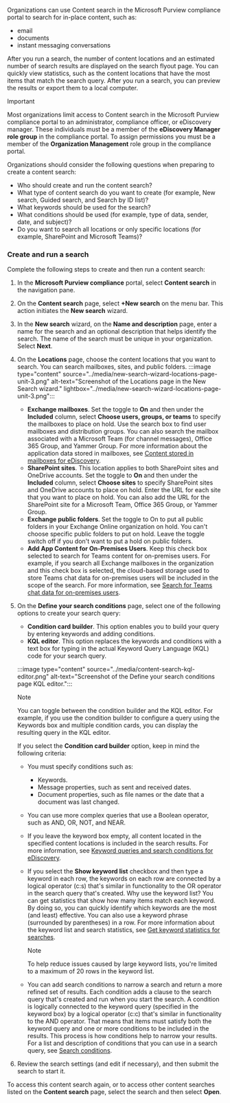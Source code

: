 Organizations can use Content search in the Microsoft Purview compliance portal to search for in-place content, such as:

 -  email
 -  documents
 -  instant messaging conversations

After you run a search, the number of content locations and an estimated number of search results are displayed on the search flyout page. You can quickly view statistics, such as the content locations that have the most items that match the search query. After you run a search, you can preview the results or export them to a local computer.

> [!IMPORTANT]
> Most organizations limit access to Content search in the Microsoft Purview compliance portal to an administrator, compliance officer, or eDiscovery manager. These individuals must be a member of the **eDiscovery Manager role group** in the compliance portal. To assign permissions you must be a member of the **Organization Management** role group in the compliance portal.

Organizations should consider the following questions when preparing to create a content search:

 -  Who should create and run the content search?
 -  What type of content search do you want to create (for example, New search, Guided search, and Search by ID list)?
 -  What keywords should be used for the search?
 -  What conditions should be used (for example, type of data, sender, date, and subject)?
 -  Do you want to search all locations or only specific locations (for example, SharePoint and Microsoft Teams)?

### Create and run a search

Complete the following steps to create and then run a content search:

1. In the **Microsoft Purview compliance** portal, select **Content search** in the navigation pane.
1. On the **Content search** page, select **+New search** on the menu bar. This action initiates the **New search** wizard.
1. In the **New search** wizard, on the **Name and description** page, enter a name for the search and an optional description that helps identify the search. The name of the search must be unique in your organization. Select **Next**.
1. On the **Locations** page, choose the content locations that you want to search. You can search mailboxes, sites, and public folders. :::image type="content" source="../media/new-search-wizard-locations-page-unit-3.png" alt-text="Screenshot of the Locations page in the New Search wizard." lightbox="../media/new-search-wizard-locations-page-unit-3.png":::
    
     -  **Exchange mailboxes**. Set the toggle to **On** and then under the **Included** column, select **Choose users, groups, or teams** to specify the mailboxes to place on hold. Use the search box to find user mailboxes and distribution groups. You can also search the mailbox associated with a Microsoft Team (for channel messages), Office 365 Group, and Yammer Group. For more information about the application data stored in mailboxes, see [Content stored in mailboxes for eDiscovery](/microsoft-365/compliance/what-is-stored-in-exo-mailbox?azure-portal=true).
     -  **SharePoint sites**. This location applies to both SharePoint sites and OneDrive accounts. Set the toggle to **On** and then under the **Included** column, select **Choose sites** to specify SharePoint sites and OneDrive accounts to place on hold. Enter the URL for each site that you want to place on hold. You can also add the URL for the SharePoint site for a Microsoft Team, Office 365 Group, or Yammer Group.
     -  **Exchange public folders**. Set the toggle to On to put all public folders in your Exchange Online organization on hold. You can't choose specific public folders to put on hold. Leave the toggle switch off if you don't want to put a hold on public folders.
     -  **Add App Content for On-Premises Users**. Keep this check box selected to search for Teams content for on-premises users. For example, if you search all Exchange mailboxes in the organization and this check box is selected, the cloud-based storage used to store Teams chat data for on-premises users will be included in the scope of the search. For more information, see [Search for Teams chat data for on-premises users](/microsoft-365/compliance/search-cloud-based-mailboxes-for-on-premises-users?azure-portal=true).
1. On the **Define your search conditions** page, select one of the following options to create your search query:
     -  **Condition card builder**. This option enables you to build your query by entering keywords and adding conditions.
     -  **KQL editor**. This option replaces the keywords and conditions with a text box for typing in the actual Keyword Query Language (KQL) code for your search query. 
    
    :::image type="content" source="../media/content-search-kql-editor.png" alt-text="Screenshot of the Define your search conditions page KQL editor.":::
    

      > [!NOTE]
      > You can toggle between the condition builder and the KQL editor. For example, if you use the condition builder to configure a query using the Keywords box and multiple condition cards, you can display the resulting query in the KQL editor.
    
    If you select the **Condition card builder** option, keep in mind the following criteria:
    
    
     -  You must specify conditions such as:
         -  Keywords.
         -  Message properties, such as sent and received dates.
         -  Document properties, such as file names or the date that a document was last changed.
     -  You can use more complex queries that use a Boolean operator, such as AND, OR, NOT, and NEAR.
     -  If you leave the keyword box empty, all content located in the specified content locations is included in the search results. For more information, see [Keyword queries and search conditions for eDiscovery](/microsoft-365/compliance/keyword-queries-and-search-conditions?azure-portal=true).
     -  If you select the **Show keyword list** checkbox and then type a keyword in each row, the keywords on each row are connected by a logical operator (c:s) that's similar in functionality to the OR operator in the search query that's created. Why use the keyword list? You can get statistics that show how many items match each keyword. By doing so, you can quickly identify which keywords are the most (and least) effective. You can also use a keyword phrase (surrounded by parentheses) in a row. For more information about the keyword list and search statistics, see [Get keyword statistics for searches](/microsoft-365/compliance/view-keyword-statistics-for-content-search?azure-portal=true).
        
           > [!NOTE]
           > To help reduce issues caused by large keyword lists, you're limited to a maximum of 20 rows in the keyword list.
     -  You can add search conditions to narrow a search and return a more refined set of results. Each condition adds a clause to the search query that's created and run when you start the search. A condition is logically connected to the keyword query (specified in the keyword box) by a logical operator (c:c) that's similar in functionality to the AND operator. That means that items must satisfy both the keyword query and one or more conditions to be included in the results. This process is how conditions help to narrow your results. For a list and description of conditions that you can use in a search query, see [Search conditions](/microsoft-365/compliance/keyword-queries-and-search-conditions?azure-portal=true).
1. Review the search settings (and edit if necessary), and then submit the search to start it.

To access this content search again, or to access other content searches listed on the **Content search** page, select the search and then select **Open**.
